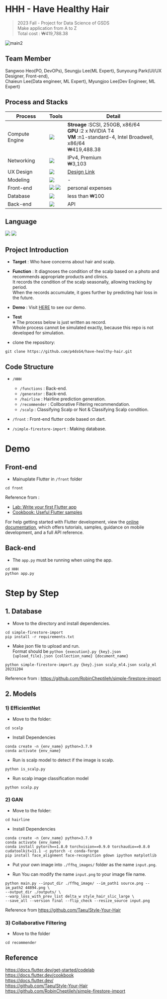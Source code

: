 # HHH - Have Healthy Hair 
> 2023 Fall - Project for Data Science of GSDS   
> Make application from A to Z   
> Total cost : ₩419,788.38  

![main2](https://github.com/p4dsG4/have-healthy-hair/assets/85481704/9cbf8bb2-7f21-41c1-8675-56de3050dc09)

## Team Member 
Sangwoo Heo(PO, DevOPs), Seungju Lee(ML Expert), Sunyoung Park(UI/UX Designer, Front-end),    
Chaieun Lee(Data engineer, ML Expert), Myungjoo Lee(Dev Engineer, ML Expert)

## Process and Stacks 
Process | Tools | Detail
---- | ---- | ----
Compute Engine | <img src="https://img.shields.io/badge/Googlecloud-4285F4?style=for-the-badge&logo=googlecloud&logoColor=white"> | **Stroage** :SCSI, 250GB, x86/64 </br> **GPU** :2 x NVIDIA T4 </br> **VM** :n1-standard-4, Intel Broadwell, x86/64 </br> ₩419,488.38
Networking | <img src="https://img.shields.io/badge/Googlecloud-4285F4?style=for-the-badge&logo=googlecloud&logoColor=white"> | IPv4, Premium </br> ₩3,103
UX Design | <img src="https://img.shields.io/badge/Figma-F24E1E?style=for-the-badge&logo=figma&logoColor=white"> | [Design Link](https://www.figma.com/file/6QfBEA8ks5tb51J2z9t3ns/P4DS?type=design&node-id=2-666&mode=design&t=CL3pvZ3CaWQ2zOl5-0)
Modeling | <img src="https://img.shields.io/badge/Python-3776AB?style=for-the-badge&logo=Python&logoColor=white"> | -
Front-end | <img src="https://img.shields.io/badge/Flutter-02569B?style=for-the-badge&logo=Flutter&logoColor=white"> <img src="https://img.shields.io/badge/Dart-0175C2?style=for-the-badge&logo=dart&logoColor=white">| personal expenses
Database | <img src="https://img.shields.io/badge/Firebase-FFCA28?style=for-the-badge&logo=Firebase&logoColor=white"> | less than ₩100
Back-end | <img src="https://img.shields.io/badge/Flask-000000?style=for-the-badge&logo=flask&logoColor=white"> | API 

## Language
<p>
  <img src="https://img.shields.io/badge/Python-3776AB?style=for-the-badge&logo=Python&logoColor=white">
  <img src="https://img.shields.io/badge/Dart-0175C2?style=for-the-badge&logo=dart&logoColor=white">
</p>

## Project Introduction
* **Target** : Who have concerns about hair and scalp.     
* **Function** : It diagnoses the condition of the scalp based on a photo and recommends appropriate products and clinics.       
It records the condition of the scalp seasonally, allowing tracking by period.    
When the records accumulate, it goes further by predicting hair loss in the future.   
* **Demo** : Visit [HERE](https://drive.google.com/file/d/1snh787RhBD-a7VbdnNg9YhhoU_UEtSzK/view?usp=sharing) to see our demo.
* **Test**    
※ The process below is just written as record.    
Whole process cannot be simulated exactly, because this repo is not developed for simulation.   

* clone the repository:
```
git clone https://github.com/p4dsG4/have-healthy-hair.git
```

## Code Structure   
* ```/HHH```
  * ```/functions``` : Back-end.
  * ```/generator``` : Back-end.
  * ```/hairline``` : Hairline prediction generation.
  * ```/recommender``` : Collborative Filtering recommendation.
  * ```/scalp``` : Classifying Scalp or Not & Classifying Scalp condition.

* ```/front``` : Front-end flutter code based on dart. 
* ```/simple-firestore-import``` : Making database.

# Demo
## Front-end
* Mainuplate Flutter in ```/front``` folder
```
cd front
```
Reference from : 
- [Lab: Write your first Flutter app](https://docs.flutter.dev/get-started/codelab)
- [Cookbook: Useful Flutter samples](https://docs.flutter.dev/cookbook)

For help getting started with Flutter development, view the
[online documentation](https://docs.flutter.dev/), which offers tutorials,
samples, guidance on mobile development, and a full API reference.

## Back-end
* The ```app.py``` must be running when using the app.
```
cd HHH
python app.py
```

# Step by Step
## 1. Database
* Move to the directory and install dependencies.
```
cd simple-firestore-import
pip install -r requirements.txt
```
* Make json file to upload and run.   
  Format should be ```python {execution}.py {key}.json {upload_file}.json {collection_name} {document_name}```
```
python simple-firestore-import.py {key}.json scalp_ml4.json scalp_ml 20231204
```
Reference from : https://github.com/RobinCheptileh/simple-firestore-import
 
## 2. Models
### 1) EfficientNet
* Move to the folder:
```
cd scalp
```
* Install Dependencies
```
conda create -n {env_name} python=3.7.9
conda activate {env_name}
```
* Run is scalp model to detect if the image is scalp.
```
python is_scalp.py
```
* Run scalp image classification model
```
python scalp.py
```

### 2) GAN
* Move to the folder:
```
cd hairline
```
* Install Dependencies
```
conda create -n {env_name} python=3.7.9
conda activate {env_name}
conda install pytorch==1.8.0 torchvision==0.9.0 torchaudio==0.8.0 cudatoolkit=11.1 -c pytorch -c conda-forge
pip install face_alignment face-recognition gdown ipython matplotlib
```
* Put your own image into ```./ffhq_images/``` folder as the name ```input.png```.

* Run
You can modify the name ```input.png``` to your image file name.
```
python main.py --input_dir ./ffhq_image/ --im_path1 source.png --im_path2 44894.png \
--output_dir ./outputs/ \
--warp_loss_with_prev_list delta_w style_hair_slic_large \
--save_all --version final --flip_check --resize_source input.png
```
Reference from https://github.com/Taeu/Style-Your-Hair

### 3) Collaborative Filtering
* Move to the folder
```
cd recommender
```

## Reference
https://docs.flutter.dev/get-started/codelab   
https://docs.flutter.dev/cookbook    
https://docs.flutter.dev/    
https://github.com/Taeu/Style-Your-Hair    
https://github.com/RobinCheptileh/simple-firestore-import

